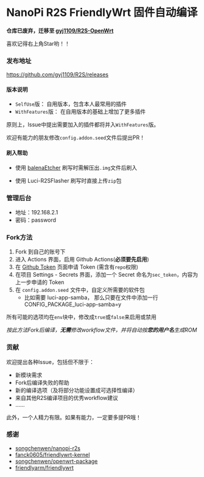 # NanoPi R2S FriendlyWrt 固件自动编译

**仓库已废弃，迁移至 [gyj1109/R2S-OpenWrt](https://github.com/gyj1109/R2S-OpenWrt)**

喜欢记得右上角Star哟！！

### 发布地址

https://github.com/gyj1109/R2S/releases

#### 版本说明

* `SelfUse`版：
  自用版本，包含本人最常用的插件
* `WithFeatures`版：
  在自用版本的基础上增加了更多插件

原则上，Issue中提出需要加入的插件都将并入`WithFeatures`版。

欢迎有能力的朋友修改`config.addon.seed`文件后提出PR！

#### 刷入帮助

* 使用 [balenaEtcher](https://www.balena.io/etcher/) 刷写时需解压出`.img`文件后刷入

* 使用 Luci-R2SFlasher 刷写时直接上传`zip`包

### 管理后台

- 地址：192.168.2.1
- 密码：password

### Fork方法

1. Fork 到自己的账号下
2. 进入 Actions 界面，启用 Github Actions(**必须要先启用**)
3. 在 [Github Token](https://github.com/settings/tokens) 页面申请 Token (需含有`repo`权限)
4. 在项目 Settings - Secrets 界面，添加一个 Secret 命名为`sec_token`，内容为上一步申请的 Token
5. 在 `config.addon.seed` 文件中，自定义所需要的软件包
    - 比如需要 luci-app-samba， 那么只要在文件中添加一行 CONFIG_PACKAGE_luci-app-samba=y

所有可能的选项均在`env`块中，修改成`true`或`false`来启用或禁用

*按此方法Fork后编译，**无需**修改workflow文件，并将自动按**您的用户名**生成ROM*

### 贡献

欢迎提出各种Issue，包括但不限于：

* 新模块需求
* Fork后编译失败的帮助
* 新的编译选项（及将部分功能设置成可选择性编译）
* 来自其他R2S编译项目的优秀workflow建议
* ……

此外，一个人精力有限。如果有能力，一定要多提PR哦！

### 感谢

* [songchenwen/nanopi-r2s](https://github.com/songchenwen/nanopi-r2s)
* [fanck0605/friendlywrt-kernel](https://github.com/fanck0605/friendlywrt-kernel)
* [songchenwen/openwrt-package](https://github.com/songchenwen/openwrt-package)
* [friendlyarm/friendlywrt](https://github.com/friendlyarm/friendlywrt)
